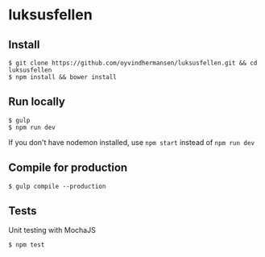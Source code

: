 # luksusfellen

## Install
```
$ git clone https://github.com/oyvindhermansen/luksusfellen.git && cd luksusfellen
$ npm install && bower install
```
## Run locally
```
$ gulp
$ npm run dev
```
If you don't have nodemon installed, use `npm start` instead of `npm run dev`

## Compile for production
```
$ gulp compile --production
```
## Tests
Unit testing with MochaJS
```
$ npm test
```
